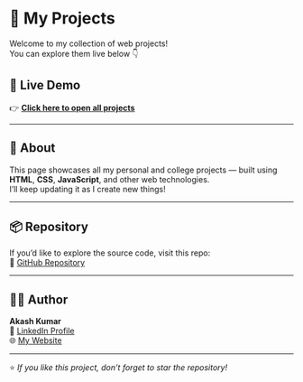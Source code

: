 # 🚀 My Projects

Welcome to my collection of web projects!  
You can explore them live below 👇

## 🔗 Live Demo
👉 **[Click here to open all projects]([https://justakashk.github.io/projects/](https://justakashk.github.io/projects/myprojects.html))**

---

## 🧠 About
This page showcases all my personal and college projects — built using **HTML**, **CSS**, **JavaScript**, and other web technologies.  
I’ll keep updating it as I create new things!

---

## 📦 Repository
If you’d like to explore the source code, visit this repo:  
🔗 [GitHub Repository](https://github.com/justakashk/digit-akash)

---

## 🧑‍💻 Author
**Akash Kumar**  
💼 [LinkedIn Profile](https://www.linkedin.com/in/justakashk/)  
🌐 [My Website](https://resuverse.com)

---

⭐ *If you like this project, don’t forget to star the repository!*
